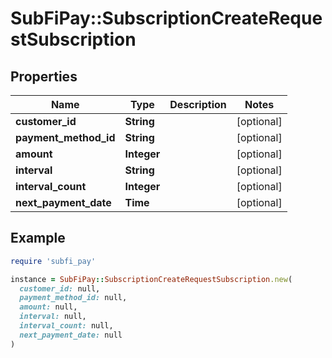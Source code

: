 # SubFiPay::SubscriptionCreateRequestSubscription

## Properties

| Name | Type | Description | Notes |
| ---- | ---- | ----------- | ----- |
| **customer_id** | **String** |  | [optional] |
| **payment_method_id** | **String** |  | [optional] |
| **amount** | **Integer** |  | [optional] |
| **interval** | **String** |  | [optional] |
| **interval_count** | **Integer** |  | [optional] |
| **next_payment_date** | **Time** |  | [optional] |

## Example

```ruby
require 'subfi_pay'

instance = SubFiPay::SubscriptionCreateRequestSubscription.new(
  customer_id: null,
  payment_method_id: null,
  amount: null,
  interval: null,
  interval_count: null,
  next_payment_date: null
)
```


